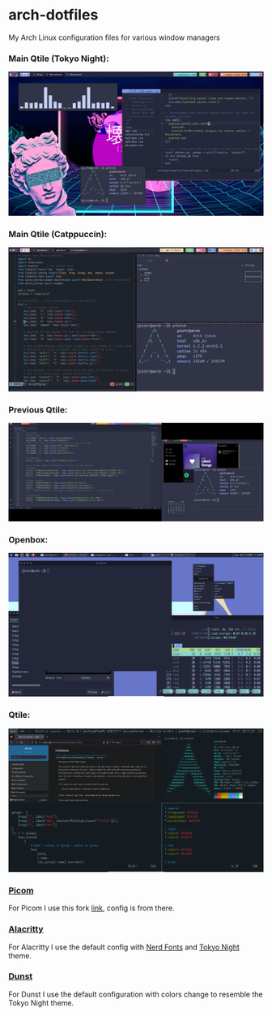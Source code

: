 # arch-dotfiles
My Arch Linux configuration files for various window managers

### Main Qtile (Tokyo Night):
![main](screenshots/tokyonight.png)
### Main Qtile (Catppuccin):
![main](screenshots/main.png)
### Previous Qtile:
![main](screenshots/powerline.png)
### Openbox:
![main](screenshots/openbox.png)
### Qtile:
![main](screenshots/first_qtile.png)

### [Picom](https://github.com/yshui/picom)
For Picom I use this fork [link](https://github.com/jonaburg/picom), config is from there.

### [Alacritty](https://alacritty.org/)
For Alacritty I use the default config with [Nerd Fonts](https://github.com/ryanoasis/nerd-fonts) and [Tokyo Night](https://github.com/alacritty/alacritty-theme/blob/master/themes/tokyo-night-storm.yaml) theme.

### [Dunst](https://github.com/dunst-project/dunst)
For Dunst I use the default configuration with colors change to resemble the Tokyo Night theme.

